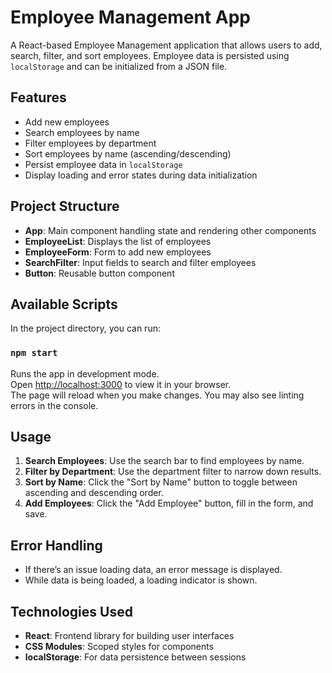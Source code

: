 # Employee Management App

A React-based Employee Management application that allows users to add, search, filter, and sort employees. Employee data is persisted using `localStorage` and can be initialized from a JSON file.

## Features

- Add new employees
- Search employees by name
- Filter employees by department
- Sort employees by name (ascending/descending)
- Persist employee data in `localStorage`
- Display loading and error states during data initialization

## Project Structure

- **App**: Main component handling state and rendering other components
- **EmployeeList**: Displays the list of employees
- **EmployeeForm**: Form to add new employees
- **SearchFilter**: Input fields to search and filter employees
- **Button**: Reusable button component

## Available Scripts

In the project directory, you can run:

### `npm start`

Runs the app in development mode.  
Open [http://localhost:3000](http://localhost:3000) to view it in your browser.  
The page will reload when you make changes. You may also see linting errors in the console.

## Usage

1.  **Search Employees**: Use the search bar to find employees by name.
2.  **Filter by Department**: Use the department filter to narrow down results.
3.  **Sort by Name**: Click the "Sort by Name" button to toggle between ascending and descending order.
4.  **Add Employees**: Click the "Add Employee" button, fill in the form, and save.

## Error Handling

- If there’s an issue loading data, an error message is displayed.
- While data is being loaded, a loading indicator is shown.

## Technologies Used

- **React**: Frontend library for building user interfaces
- **CSS Modules**: Scoped styles for components
- **localStorage**: For data persistence between sessions
